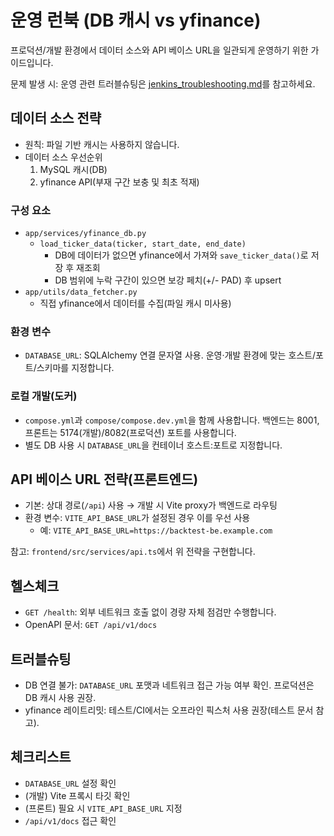 # 운영 런북 (DB 캐시 vs yfinance)

프로덕션/개발 환경에서 데이터 소스와 API 베이스 URL을 일관되게 운영하기 위한 가이드입니다.

문제 발생 시: 운영 관련 트러블슈팅은 [jenkins_troubleshooting.md](./jenkins_troubleshooting.md)를 참고하세요.

## 데이터 소스 전략

- 원칙: 파일 기반 캐시는 사용하지 않습니다.
- 데이터 소스 우선순위
  1) MySQL 캐시(DB)
  2) yfinance API(부재 구간 보충 및 최초 적재)

### 구성 요소
- `app/services/yfinance_db.py`
  - `load_ticker_data(ticker, start_date, end_date)`
    - DB에 데이터가 없으면 yfinance에서 가져와 `save_ticker_data()`로 저장 후 재조회
    - DB 범위에 누락 구간이 있으면 보강 페치(+/- PAD) 후 upsert
- `app/utils/data_fetcher.py`
  - 직접 yfinance에서 데이터를 수집(파일 캐시 미사용)

### 환경 변수
- `DATABASE_URL`: SQLAlchemy 연결 문자열 사용. 운영·개발 환경에 맞는 호스트/포트/스키마를 지정합니다.

### 로컬 개발(도커)
- `compose.yml`과 `compose/compose.dev.yml`을 함께 사용합니다. 백엔드는 8001, 프론트는 5174(개발)/8082(프로덕션) 포트를 사용합니다.
- 별도 DB 사용 시 `DATABASE_URL`을 컨테이너 호스트:포트로 지정합니다.

## API 베이스 URL 전략(프론트엔드)

- 기본: 상대 경로(`/api`) 사용 → 개발 시 Vite proxy가 백엔드로 라우팅
- 환경 변수: `VITE_API_BASE_URL`가 설정된 경우 이를 우선 사용
  - 예: `VITE_API_BASE_URL=https://backtest-be.example.com`

참고: `frontend/src/services/api.ts`에서 위 전략을 구현합니다.

## 헬스체크

- `GET /health`: 외부 네트워크 호출 없이 경량 자체 점검만 수행합니다.
- OpenAPI 문서: `GET /api/v1/docs`

## 트러블슈팅

- DB 연결 불가: `DATABASE_URL` 포맷과 네트워크 접근 가능 여부 확인. 프로덕션은 DB 캐시 사용 권장.
- yfinance 레이트리밋: 테스트/CI에서는 오프라인 픽스처 사용 권장(테스트 문서 참고).

## 체크리스트
- `DATABASE_URL` 설정 확인
- (개발) Vite 프록시 타깃 확인
- (프론트) 필요 시 `VITE_API_BASE_URL` 지정
- `/api/v1/docs` 접근 확인
